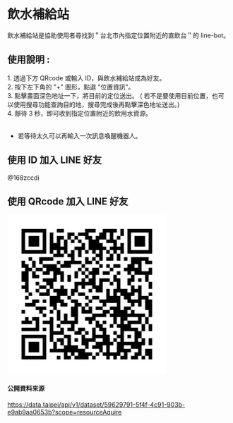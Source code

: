 <h1>飲水補給站</h1>

飲水補給站是協助使用者尋找到＂台北市內指定位置附近的直飲台＂的 line-bot。

<h2>使用說明 :</h2>
1. 透過下方 QRcode 或輸入 ID，與飲水補給站成為好友。
<br>
2. 按下左下角的 "+" 圖形，點選 "位置資訊"。
<br>
3. 點擊畫面深色地址一下，將目前的定位送出。 ( 若不是要使用目前位置，也可以使用搜尋功能查詢目的地，搜尋完成後再點擊深色地址送出。)
<br>
4. 靜待 3 秒，即可收到指定位置附近的飲用水資源。
<br>
<br>

- 若等待太久可以再輸入一次訊息喚醒機器人。

<h2>使用 ID 加入 LINE 好友</h2>
@168zccdi

<h2>使用 QRcode 加入 LINE 好友</h2>

![image](https://github.com/galinhs/linebotrepo/blob/master/168zccdi.png)

<h4>公開資料來源</h4>

https://data.taipei/api/v1/dataset/59629791-5f4f-4c91-903b-e9ab9aa0653b?scope=resourceAquire
